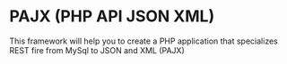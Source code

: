 # PAJX (PHP API JSON XML)
This framework will help you to create a PHP application that specializes REST fire from MySql to JSON and XML (PAJX)
